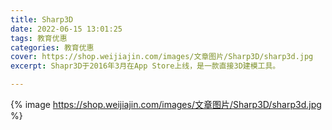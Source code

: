 ```yaml
---
title: Sharp3D
date: 2022-06-15 13:01:25
tags: 教育优惠
categories: 教育优惠
cover: https://shop.weijiajin.com/images/文章图片/Sharp3D/sharp3d.jpg
excerpt: Shapr3D于2016年3月在App Store上线，是一款直接3D建模工具。

---
```


{% image https://shop.weijiajin.com/images/文章图片/Sharp3D/sharp3d.jpg %}



